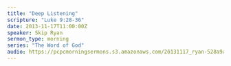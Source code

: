 ```yaml
---
title: "Deep Listening"
scripture: "Luke 9:28-36"
date: 2013-11-17T11:00:00Z
speaker: Skip Ryan
sermon_type: morning
series: "The Word of God"
audio: https://pcpcmorningsermons.s3.amazonaws.com/20131117_ryan-528a9a1bc4d8e.mp3 
---
```



